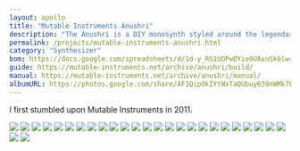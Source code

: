 ```yaml
---
layout: apollo
title: "Mutable Instruments Anushri"
description: "The Anushri is a DIY monosynth styled around the legendary Roland SH-101 synthesizer. It includes a built-in sequencer, simple drum machine circuits, and was quite a fun straight-forward project to build."
permalink: /projects/mutable-instruments-anushri.html
category: "Synthesizer"
bom: https://docs.google.com/spreadsheets/d/1d-y_RS1UOPwOYie9UAxuSk6lw4EMsUKHqyzrb82ioHI/pub?output=html
guide: https://mutable-instruments.net/archive/anushri/build/
manual: https://mutable-instruments.net/archive/anushri/manual/
albumURL: https://photos.google.com/share/AF1QipOkIYtNxTaQUbuy639nWMk7L-hH2424KdNLAbdWo2zfrXucrY45TfUDQSfa3pLcMw?key=RVJpcHRaSHlhUkNFZVBsNy0zbmNzam5ORkZfcG93
---
```


I first stumbled upon Mutable Instruments in 2011.

![](https://dmschulman.com/projects/img/anushri/mutable-instruments-anushri-build-1.jpg)
![](https://dmschulman.com/projects/img/anushri/mutable-instruments-anushri-build-2.jpg)
![](https://dmschulman.com/projects/img/anushri/mutable-instruments-anushri-build-3.jpg)
![](https://dmschulman.com/projects/img/anushri/mutable-instruments-anushri-build-4.jpg)
![](https://dmschulman.com/projects/img/anushri/mutable-instruments-anushri-build-5.jpg)
![](https://dmschulman.com/projects/img/anushri/mutable-instruments-anushri-build-6.jpg)
![](https://dmschulman.com/projects/img/anushri/mutable-instruments-anushri-build-7.jpg)
![](https://dmschulman.com/projects/img/anushri/mutable-instruments-anushri-build-8.jpg)
![](https://dmschulman.com/projects/img/anushri/mutable-instruments-anushri-build-9.jpg)
![](https://dmschulman.com/projects/img/anushri/mutable-instruments-anushri-build-10.jpg)
![](https://dmschulman.com/projects/img/anushri/mutable-instruments-anushri-build-11.jpg)
![](https://dmschulman.com/projects/img/anushri/mutable-instruments-anushri-build-12.jpg)
![](https://dmschulman.com/projects/img/anushri/mutable-instruments-anushri-build-13.jpg)
![](https://dmschulman.com/projects/img/anushri/mutable-instruments-anushri-build-14.jpg)
![](https://dmschulman.com/projects/img/anushri/mutable-instruments-anushri-build-15.jpg)
![](https://dmschulman.com/projects/img/anushri/mutable-instruments-anushri-build-16.jpg)
![](https://dmschulman.com/projects/img/anushri/mutable-instruments-anushri-build-17.jpg)
![](https://dmschulman.com/projects/img/anushri/mutable-instruments-anushri-build-18.jpg)
![](https://dmschulman.com/projects/img/anushri/mutable-instruments-anushri-build-19.jpg)
![](https://dmschulman.com/projects/img/anushri/mutable-instruments-anushri-build-20.jpg)
![](https://dmschulman.com/projects/img/anushri/mutable-instruments-anushri-build-21.jpg)
![](https://dmschulman.com/projects/img/anushri/mutable-instruments-anushri-build-22.jpg)
![](https://dmschulman.com/projects/img/anushri/mutable-instruments-anushri-build-23.jpg)
![](https://dmschulman.com/projects/img/anushri/mutable-instruments-anushri-build-24.jpg)
![](https://dmschulman.com/projects/img/anushri/mutable-instruments-anushri-build-25.jpg)
![](https://dmschulman.com/projects/img/anushri/mutable-instruments-anushri-build-26.jpg)
![](https://dmschulman.com/projects/img/anushri/mutable-instruments-anushri-build-27.jpg)

